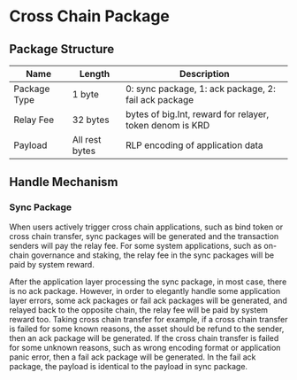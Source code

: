 # Cross Chain Package

## Package Structure

| Name           | Length         | Description                                              | 
| -------------- | -------------- | -------------------------------------------------------- |
| Package Type   | 1 byte         | 0: sync package, 1: ack package, 2: fail ack package     |
| Relay Fee      | 32 bytes       | bytes of big.Int, reward for relayer, token denom is KRD |
| Payload        | All rest bytes | RLP encoding of application data                         | 
 
## Handle Mechanism

### Sync Package

When users actively trigger cross chain applications, such as bind token or cross chain transfer, sync packages will be generated and the transaction senders will pay the relay fee. For some system applications, such as on-chain governance and staking, the relay fee in the sync packages will be paid by system reward. 

After the application layer processing the sync package, in most case, there is no ack package. However, in order to elegantly handle some application layer errors, some ack packages or fail ack packages will be generated, and relayed back to the opposite chain, the relay fee will be paid by system reward too. Taking cross chain transfer for example, if a cross chain transfer is failed for some known reasons, the asset should be refund to the sender, then an ack package will be generated. If the cross chain transfer is failed for some unknown reasons, such as wrong encoding format or application panic error, then a fail ack package will be generated. In the fail ack package, the payload is identical to the payload in sync package.
